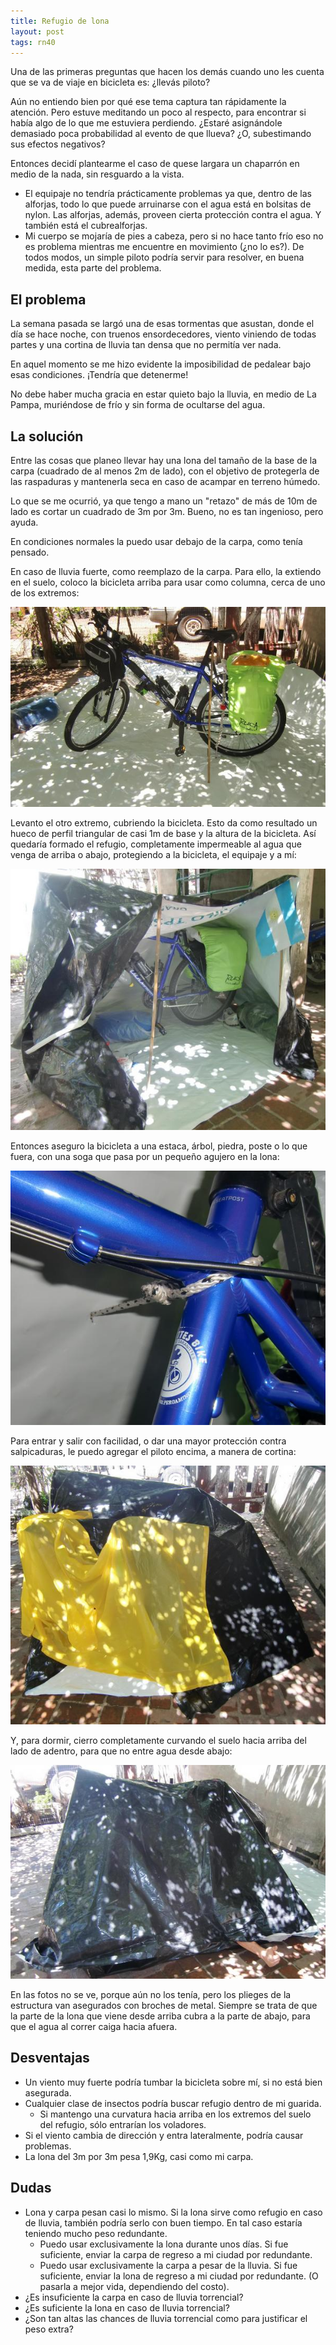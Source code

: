 ```yaml
---
title: Refugio de lona
layout: post
tags: rn40
---
```


Una de las primeras preguntas que hacen los demás cuando uno les cuenta que se va de viaje en bicicleta es: ¿llevás piloto?

Aún no entiendo bien por qué ese tema captura tan rápidamente la atención. Pero estuve meditando un poco al respecto, para encontrar si había algo de lo que me estuviera perdiendo. ¿Estaré asignándole demasiado poca probabilidad al evento de que llueva? ¿O, subestimando sus efectos negativos?

Entonces decidí plantearme el caso de quese largara un chaparrón en medio de la nada, sin resguardo a la vista.

 * El equipaje no tendría prácticamente problemas ya que, dentro de las alforjas, todo lo que puede arruinarse con el agua está en bolsitas de nylon. Las alforjas, además, proveen cierta protección contra el agua. Y también está el cubrealforjas.
 * Mi cuerpo se mojaría de pies a cabeza, pero si no hace tanto frío eso no es problema mientras me encuentre en movimiento (¿no lo es?). De todos modos, un simple piloto podría servir para resolver, en buena medida, esta parte del problema.

## El problema

La semana pasada se largó una de esas tormentas que asustan, donde el día se hace noche, con truenos ensordecedores, viento viniendo de todas partes y una cortina de lluvia tan densa que no permitía ver nada.

En aquel momento se me hizo evidente la imposibilidad de pedalear bajo esas condiciones. ¡Tendría que detenerme!

No debe haber mucha gracia en estar quieto bajo la lluvia, en medio de La Pampa, muriéndose de frío y sin forma de ocultarse del agua.

## La solución

Entre las cosas que planeo llevar hay una lona del tamaño de la base de la carpa (cuadrado de al menos 2m de lado), con el objetivo de protegerla de las raspaduras y mantenerla seca en caso de acampar en terreno húmedo.

Lo que se me ocurrió, ya que tengo a mano un "retazo" de más de 10m de lado es cortar un cuadrado de 3m por 3m. Bueno, no es tan ingenioso, pero ayuda.

En condiciones normales la puedo usar debajo de la carpa, como tenía pensado.

En caso de lluvia fuerte, como reemplazo de la carpa. Para ello, la extiendo en el suelo, coloco la bicicleta arriba para usar como columna, cerca de uno de los extremos:

[![](/images/2015-01-02-refugio-lona/01_armando_thumb.JPG)](/images/2015-01-02-refugio-lona/01_armando.JPG "Primero extiendo la lona")

Levanto el otro extremo, cubriendo la bicicleta. Esto da como resultado un hueco de perfil triangular de casi 1m de base y la altura de la bicicleta. Así quedaría formado el refugio, completamente impermeable al agua que venga de arriba o abajo, protegiendo a la bicicleta, el equipaje y a mí:

[![](/images/2015-01-02-refugio-lona/02_toldo_thumb.JPG)](/images/2015-01-02-refugio-lona/02_toldo.JPG "Cubro la bici")

Entonces aseguro la bicicleta a una estaca, árbol, piedra, poste o lo que fuera, con una soga que pasa por un pequeño agujero en la lona:

[![](/images/2015-01-02-refugio-lona/03_soporte_thumb.JPG)](/images/2015-01-02-refugio-lona/03_soporte.JPG "Aseguro la bici")

Para entrar y salir con facilidad, o dar una mayor protección contra salpicaduras, le puedo agregar el piloto encima, a manera de cortina:

[![](/images/2015-01-02-refugio-lona/04_cerrada_thumb.JPG)](/images/2015-01-02-refugio-lona/04_cerrada.JPG "Agrego cortina")

Y, para dormir, cierro completamente curvando el suelo hacia arriba del lado de adentro, para que no entre agua desde abajo:

[![](/images/2015-01-02-refugio-lona/05_durmiendo_thumb.JPG)](/images/2015-01-02-refugio-lona/05_durmiendo.JPG "Durmiendo")

En las fotos no se ve, porque aún no los tenía, pero los plieges de la estructura van asegurados con broches de metal. Siempre se trata de que la parte de la lona que viene desde arriba cubra a la parte de abajo, para que el agua al correr caiga hacia afuera.

## Desventajas
 * Un viento muy fuerte podría tumbar la bicicleta sobre mí, si no está bien asegurada.
 * Cualquier clase de insectos podría buscar refugio dentro de mi guarida.
   * Si mantengo una curvatura hacia arriba en los extremos del suelo del refugio, sólo entrarían los voladores.
 * Si el viento cambia de dirección y entra lateralmente, podría causar problemas.
 * La lona del 3m por 3m pesa 1,9Kg, casi como mi carpa.

## Dudas
 * Lona y carpa pesan casi lo mismo. Si la lona sirve como refugio en caso de lluvia, también podría serlo con buen tiempo. En tal caso estaría teniendo mucho peso redundante.
   * Puedo usar exclusivamente la lona durante unos días. Si fue suficiente, enviar la carpa de regreso a mi ciudad por redundante.
   * Puedo usar exclusivamente la carpa a pesar de la lluvia. Si fue suficiente, enviar la lona de regreso a mi ciudad por redundante. (O pasarla a mejor vida, dependiendo del costo).
 * ¿Es insuficiente la carpa en caso de lluvia torrencial?
 * ¿Es suficiente la lona en caso de lluvia torrencial?
 * ¿Son tan altas las chances de lluvia torrencial como para justificar el peso extra?